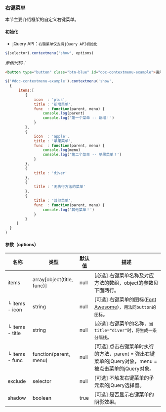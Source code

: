 ### 右键菜单
本节主要介绍框架的自定义右键菜单。
#### 初始化
* jQuery API：`右键菜单仅支持jQuery API初始化`
```javascript
$(selector).contextmenu('show', options)
```
*示例代码：*
```html
<button type="button" class="btn-blue" id="doc-contextmenu-example">请用鼠标右键点我</button>
```
```javascript
$('#doc-contextmenu-example').contextmenu('show', 
  {
      items:[
         {
             icon  : 'plus',
             title : '新增菜单',
             func  : function(parent, menu) {
                 console.log(parent)
                 console.log('第一个菜单 -- 新增！')
             }
         },
         {
             icon  : 'apple',
             title : '苹果菜单',
             func  : function(parent, menu) {
                 console.log(menu)
                 console.log('第二个菜单 -- 苹果菜单！')
             }
         },
         {
             title : 'diver'
         },
         {
             title : '无执行方法的菜单'
         },
         {
             title : '其他菜单',
             func  : function(parent, menu) {
                 console.log('其他菜单！')
             }
         }
     ]
  }
)
```

#### 参数（options）

| 名称 | 类型 | 默认值 | 描述 |
| -- | -- | -- | -- |
| items | array[object(title, func)] | null | [必选] 右键菜单名称及对应方法的数组，object的参数见下面两行。 |
| └ items - icon | string | null | [可选] 右键菜单的图标([Font Awesome](http://fortawesome.github.io/Font-Awesome/icons/))，`用法同button的图标`。 |
| └ items - title | string | null | [必选] 右键菜单的名称，`当title="diver"时，将生成一条分隔线`。 |
| └ items - func | function(parent, menu) | null | [可选] 点击右键菜单时执行的方法，parent = 弹出右键菜单的jQuery对象，menu = 被点击菜单的jQuery对象。 |
| exclude | selector | null | [可选] 不触发右键菜单的子元素的jQuery选择器。 |
| shadow | boolean | true | [可选] 是否显示右键菜单的阴影效果。 |
